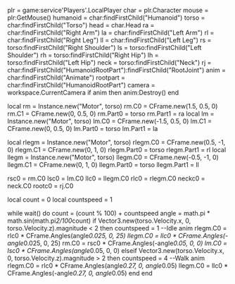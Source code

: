 plr = game:service'Players'.LocalPlayer
char = plr.Character
mouse = plr:GetMouse()
humanoid = char:findFirstChild("Humanoid")
torso = char:findFirstChild("Torso")
head = char.Head
ra = char:findFirstChild("Right Arm")
la = char:findFirstChild("Left Arm")
rl = char:findFirstChild("Right Leg")
ll = char:findFirstChild("Left Leg")
rs = torso:findFirstChild("Right Shoulder")
ls = torso:findFirstChild("Left Shoulder")
rh = torso:findFirstChild("Right Hip")
lh = torso:findFirstChild("Left Hip")
neck = torso:findFirstChild("Neck")
rj = char:findFirstChild("HumanoidRootPart"):findFirstChild("RootJoint")
anim = char:findFirstChild("Animate")
rootpart = char:findFirstChild("HumanoidRootPart")
camera = workspace.CurrentCamera
if anim then
anim:Destroy()
end

local rm = Instance.new("Motor", torso)
rm.C0 = CFrame.new(1.5, 0.5, 0)
rm.C1 = CFrame.new(0, 0.5, 0)
rm.Part0 = torso
rm.Part1 = ra
local lm = Instance.new("Motor", torso)
lm.C0 = CFrame.new(-1.5, 0.5, 0)
lm.C1 = CFrame.new(0, 0.5, 0)
lm.Part0 = torso
lm.Part1 = la

local rlegm = Instance.new("Motor", torso)
rlegm.C0 = CFrame.new(0.5, -1, 0)
rlegm.C1 = CFrame.new(0, 1, 0)
rlegm.Part0 = torso
rlegm.Part1 = rl
local llegm = Instance.new("Motor", torso)
llegm.C0 = CFrame.new(-0.5, -1, 0)
llegm.C1 = CFrame.new(0, 1, 0)
llegm.Part0 = torso
llegm.Part1 = ll

rsc0 = rm.C0
lsc0 = lm.C0
llc0 = llegm.C0
rlc0 = rlegm.C0
neckc0 = neck.C0
rootc0 = rj.C0

local count = 0
local countspeed = 1

while wait() do
count = (count % 100) + countspeed
angle = math.pi * math.sin(math.pi*2/100*count)
if Vector3.new(torso.Velocity.x, 0, torso.Velocity.z).magnitude < 2 then
countspeed = 1
--Idle anim
rlegm.C0 = rlc0 * CFrame.Angles(angle*0.025, 0, 25)
llegm.C0 = llc0 * CFrame.Angles(-angle*0.025, 0, 25)
rm.C0 = rsc0 * CFrame.Angles(-angle*0.05, 0, 0)
lm.C0 = lsc0 * CFrame.Angles(angle*0.05, 0, 0)
elseif Vector3.new(torso.Velocity.x, 0, torso.Velocity.z).magnitude > 2 then
countspeed = 4
--Walk anim
rlegm.C0 = rlc0 * CFrame.Angles(angle*0.27, 0, angle*0.05)
llegm.C0 = llc0 * CFrame.Angles(-angle*0.27, 0, angle*0.05)
end
end
